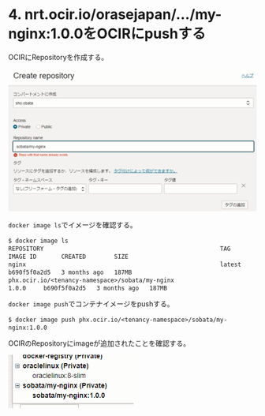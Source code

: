 # 4. nrt.ocir.io/orasejapan/…/my-nginx:1.0.0をOCIRにpushする

OCIRにRepositoryを作成する。

![alt text](./images/image4-1.png)

`docker image ls`でイメージを確認する。
```console
$ docker image ls
REPOSITORY                                                  TAG       IMAGE ID       CREATED        SIZE
nginx                                                       latest    b690f5f0a2d5   3 months ago   187MB
phx.ocir.io/<tenancy-namespace>/sobata/my-nginx                      1.0.0     b690f5f0a2d5   3 months ago   187MB
```

`docker image push`でコンテナイメージをpushする。
```console
$ docker image push phx.ocir.io/<tenancy-namespace>/sobata/my-nginx:1.0.0
```

OCIRのRepositoryにimageが追加されたことを確認する。

![alt text](./images/image4-2.png)
